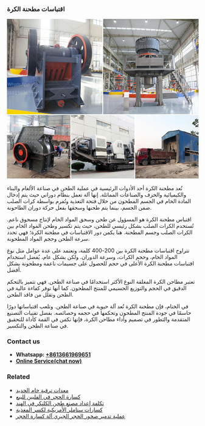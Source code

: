 <h3>اقتباسات مطحنة الكرة</h3><img src='1701850512.jpg' alt=''><p>تُعد مطحنة الكرة أحد الأدوات الرئيسية في عملية الطحن في صناعة الألغام والبناء والكيميائية والخزف والصناعات المماثلة. إنها آلة تعمل بنظام دوراني حيث يتم إدخال المادة الخام في الجسم المطحون من خلال فتحة التغذية وتُفرم بواسطة كرات الصلب ضمن الجسم، بينما يتم طحنها وسحقها بفعل حركة دوران الطاحونة.</p><p>اقتباس مطحنة الكرة هو المسؤول عن طحن وسحق المواد الخام لإنتاج مسحوق ناعم. تُستخدم الكرات الصلب بشكل رئيسي للطحن، حيث يتم تكسير وطحن المواد الخام بين الكرات الصلب وجسم المطحنة. هنا يكمن دور الاقتباسات في مطحنة الكرة؛ فهي تحدد سرعة الطحن وحجم المواد المطحونة.</p><p>تتراوح اقتباسات مطحنة الكرة بين 200-400 كلمة، وتعتمد على عدة عوامل مثل نوع المواد الخام، وحجم الكرات، وسرعة الدوران. ولكن بشكل عام، يُفضل استخدام اقتباسات مطحنة الكرة الأعلى في حجم للحصول على جسيمات ناعمة ومطحونة بشكل أفضل.</p><p>تعتبر مطاحن الكرة المغلقة النوع الأكثر استخدامًا في صناعة الطحن. فهي تتميز بالتحكم الدقيق في الحجم والتوزيع الجسيمي للمنتج المطحون. كما أنها توفر كفاءة عالية في الطحن وتقلل من فاقد الطحن.</p><p>في الختام، فإن مطحنة الكرة تُعد آلة حيوية في صناعة الطحن. وتلعب اقتباساتها دورًا حاسمًا في جودة المنتج المطحون وتحكمها في حجمه وخصائصه. بفضل تقنيات التصنيع المتقدمة والتطور في تصميم وأداء مطاحن الكرة، فإنها تكمن في القمة كأداة للتحقيق في صناعة الطحن والتكسير.</p><h3>Contact us</h3><ul><li><strong>Whatsapp:&nbsp;<a href="https://wa.me/8613661969651">+8613661969651</a></strong></li><li><a href="https://swt.shibang-china.com/?git&amp;zhl&amp;اقتباسات مطحنة الكرة"><strong>Online Service(chat now)</strong></a></li></ul><h3>Related</h3><ul><li><a href='معدات ترقية خام الحديد.md'>معدات ترقية خام الحديد</a></li><li><a href='كسارة الحجر في الفلبين للبيع.md'>كسارة الحجر في الفلبين للبيع</a></li><li><a href='تكلفة إعداد مصنع طحن الكلنكر في الهند.md'>تكلفة إعداد مصنع طحن الكلنكر في الهند</a></li><li><a href='كسارات ستاملر الأمريكية لكسر المغذية.md'>كسارات ستاملر الأمريكية لكسر المغذية</a></li><li><a href='عملية تدمير صخور الحجر الجيري آلة كسارة الحجر.md'>عملية تدمير صخور الحجر الجيري آلة كسارة الحجر</a></li></ul>